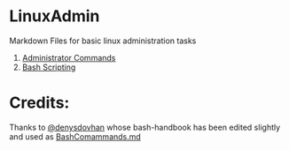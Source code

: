 # LinuxAdmin
Markdown Files for basic linux administration tasks

1. [Administrator Commands](AdminCommands.md)
2. [Bash Scripting](BashCommands.md)


# Credits:
Thanks to [@denysdovhan](https://github.com/denysdovhan/) whose bash-handbook has been edited slightly and used as [BashComammands.md](BashCommands.md)